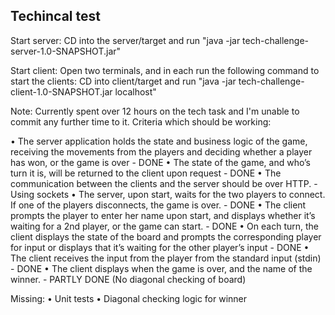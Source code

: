 Techincal test
----------------

Start server:
CD into the server/target and run "java -jar tech-challenge-server-1.0-SNAPSHOT.jar"

Start client:
Open two terminals, and in each run the following command to start the clients:
CD into client/target and run "java -jar tech-challenge-client-1.0-SNAPSHOT.jar localhost"

Note: Currently spent over 12 hours on the tech task and I'm unable to commit any further time to it.
Criteria which should be working:

• The server application holds the state and business logic of the game, receiving the movements from the players and deciding whether a player has won, or the game is over - DONE
• The state of the game, and who’s turn it is, will be returned to the client upon request - DONE
• The communication between the clients and the server should be over HTTP. - Using sockets
• The server, upon start, waits for the two players to connect. If one of the players disconnects, the game is over. - DONE
• The client prompts the player to enter her name upon start, and displays whether it’s waiting for a 2nd player, or the game can start. - DONE
• On each turn, the client displays the state of the board and prompts the corresponding player for input or displays that it’s waiting for the other player’s input - DONE
• The client receives the input from the player from the standard input (stdin) - DONE
• The client displays when the game is over, and the name of the winner. - PARTLY DONE (No diagonal checking of board)

Missing:
• Unit tests
• Diagonal checking logic for winner
